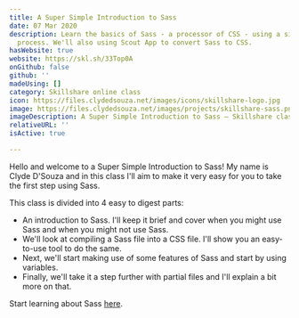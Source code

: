 ```yaml
---
title: A Super Simple Introduction to Sass
date: 07 Mar 2020
description: Learn the basics of Sass - a processor of CSS - using a simple 4-step
  process. We'll also using Scout App to convert Sass to CSS.
hasWebsite: true
website: https://skl.sh/33Top0A
onGithub: false
github: ''
madeUsing: []
category: Skillshare online class
icon: https://files.clydedsouza.net/images/icons/skillshare-logo.jpg
image: https://files.clydedsouza.net/images/projects/skillshare-sass.png
imageDescription: A Super Simple Introduction to Sass – Skillshare class
relativeURL: ''
isActive: true

---
```

Hello and welcome to a Super Simple Introduction to Sass! My name is Clyde D'Souza and in this class I'll aim to make it very easy for you to take the first step using Sass. 

This class is divided into 4 easy to digest parts:
* An introduction to Sass. I'll keep it brief and cover when you might use Sass and when you might not use Sass.
* We'll look at compiling a Sass file into a CSS file. I'll show you an easy-to-use tool to do the same.
* Next, we'll start making use of some features of Sass and start by using variables.
* Finally, we'll take it a step further with partial files and I'll explain a bit more on that.

Start learning about Sass [here](https://skl.sh/33Top0A).